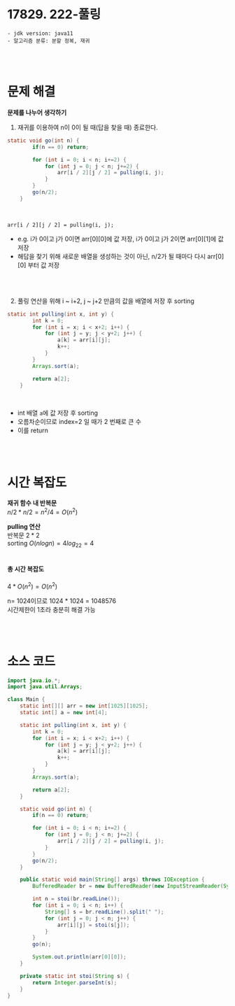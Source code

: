 # 17829. 222-풀링


    - jdk version: java11 
    - 알고리즘 분류: 분할 정복, 재귀

<br>
<br>

# 문제 해결

**문제를 나누어 생각하기**
1. 재귀를 이용하여 n이 0이 될 때(답을 찾을 때) 종료한다.

```java
static void go(int n) {
        if(n == 0) return;

        for (int i = 0; i < n; i+=2) {
            for (int j = 0; j < n; j+=2) {
                arr[i / 2][j / 2] = pulling(i, j);
            }
        }
        go(n/2);
    }
```
<br>

`arr[i / 2][j / 2] = pulling(i, j);` <br>
- e.g. i가 0이고 j가 0이면 arr[0][0]에 값 저장, i가 0이고 j가 2이면 arr[0][1]에 값 저장
- 해답을 찾기 위해 새로운 배열을 생성하는 것이 아닌, n/2가 될 때마다 다시 arr[0][0] 부터 값 저장

<br>
<br>

2. 풀링 연산을 위해 i ~ i+2, j ~ j+2 만큼의 값을 배열에 저장 후 sorting

```java
static int pulling(int x, int y) {
        int k = 0;
        for (int i = x; i < x+2; i++) {
            for (int j = y; j < y+2; j++) {
                a[k] = arr[i][j];
                k++;
            }
        }
        Arrays.sort(a);

        return a[2];
    }
```
<br>

- int 배열 `a`에 값 저장 후 sorting
- 오름차순이므로 index=2 일 때가 2 번째로 큰 수
- 이를 return

<br>
<br>

# 시간 복잡도

**재귀 함수 내 반복문** <br>
$n/2 * n/2 = n^2/4 = O(n^2)$
<br>

**pulling 연산** <br>
반복문 $2*2$ <br>
sorting $O(nlogn) = 4 log_22 = 4$ <br>
<br>

#### 총 시간 복잡도

$4 * O(n^2) = O(n^2)$ <br>

n= 1024이므로 1024 * 1024 = 1048576 <br>
시간제한이 1초라 충분히 해결 가능

<br>
<br>

# 소스 코드

```java
import java.io.*;
import java.util.Arrays;

class Main {
    static int[][] arr = new int[1025][1025];
    static int[] a = new int[4];

    static int pulling(int x, int y) {
        int k = 0;
        for (int i = x; i < x+2; i++) {
            for (int j = y; j < y+2; j++) {
                a[k] = arr[i][j];
                k++;
            }
        }
        Arrays.sort(a);

        return a[2];
    }

    static void go(int n) {
        if(n == 0) return;

        for (int i = 0; i < n; i+=2) {
            for (int j = 0; j < n; j+=2) {
                arr[i / 2][j / 2] = pulling(i, j);
            }
        }
        go(n/2);
    }

    public static void main(String[] args) throws IOException {
        BufferedReader br = new BufferedReader(new InputStreamReader(System.in));

        int n = stoi(br.readLine());
        for (int i = 0; i < n; i++) {
            String[] s = br.readLine().split(" ");
            for (int j = 0; j < n; j++) {
                arr[i][j] = stoi(s[j]);
            }
        }
        go(n);

        System.out.println(arr[0][0]);
    }

    private static int stoi(String s) {
        return Integer.parseInt(s);
    }
}
```